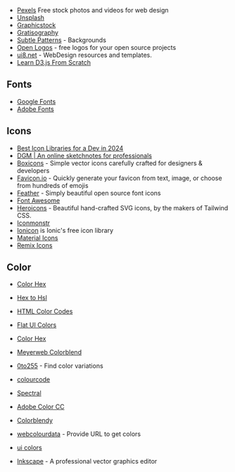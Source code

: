 - [Pexels](https://www.pexels.com/) Free stock photos and videos for web design
- [Unsplash](https://unsplash.com/)
- [Graphicstock](https://www.graphicstock.com/)
- [Gratisography](http://gratisography.com/)
- [Subtle Patterns](http://subtlepatterns.com/) - Backgrounds
- [Open Logos](http://openlogos.org/) - free logos for your open source projects
- [ui8.net](https://ui8.net/) - WebDesign resources and templates.
- [Learn D3.js From Scratch](https://www.dashingd3js.com/)


## Fonts

- [Google Fonts](https://fonts.google.com/)
- [Adobe Fonts](https://fonts.adobe.com/)

## Icons

- [Best Icon Libraries for a Dev in 2024](https://dev.to/masumparvej/best-icon-libraries-for-a-dev-412d)
- [DGM | An online sketchnotes for professionals](https://dgm.sh)
- [Boxicons](https://boxicons.com/) - Simple vector icons carefully crafted for designers & developers
- [Favicon.io](https://favicon.io/) - Quickly generate your favicon from text, image, or choose from hundreds of emojis
- [Feather](https://feathericons.com/) - Simply beautiful open source font icons
- [Font Awesome](https://fontawesome.com/icons?d=gallery&m=free)
- [Heroicons](https://heroicons.com/) - Beautiful hand-crafted SVG icons, by the makers of Tailwind CSS.
- [Iconmonstr](https://iconmonstr.com/)
- [Ionicon](http://ionicons.com/) is Ionic's free icon library
- [Material Icons](https://fonts.google.com/icons?selected=Material+Icons)
- [Remix Icons](https://remixicon.com/)

## Color

- [Color Hex](https://www.color-hex.com/)
- [Hex to Hsl](https://htmlcolors.com/hex-to-hsl)
- [HTML Color Codes](https://htmlcolorcodes.com/)
- [Flat UI Colors](http://flatuicolors.com/)
- [Color Hex](https://www.color-hex.com/)
- [Meyerweb Colorblend](http://meyerweb.com/eric/tools/color-blend/)
- [0to255](http://www.0to255.com/) - Find color variations
- [colourcode](http://www.colourco.de/)
- [Spectral](http://jxnblk.com/Spectral/)
- [Adobe Color CC](https://color.adobe.com)
- [Colorblendy](http://colorblendy.com/)
- [webcolourdata](http://webcolourdata.com/) - Provide URL to get colors
- [ui colors](http://getuicolors.com/)

- [Inkscape](https://inkscape.org) - A professional vector graphics editor
